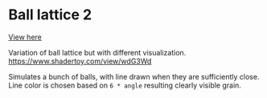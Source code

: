 # Ball lattice 2
[View here](https://www.shadertoy.com/view/3sdXzN)

Variation of ball lattice but with different visualization.
https://www.shadertoy.com/view/wdG3Wd

Simulates a bunch of balls, with line drawn when they are sufficiently close. Line color is chosen based on `6 * angle` resulting clearly visible grain.
